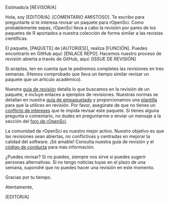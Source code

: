Estimado/a [REVISOR/A]

Hola, soy [EDITOR/A]. [COMENTARIO AMISTOSO]. Te escribo para preguntarte si te interesa revisar un paquete para rOpenSci. Como probablemente sepas, rOpenSci lleva a cabo la revisión por pares de los paquetes de R aportados a nuestra colección de forma similar a las revistas científicas.

El paquete, [PAQUETE] de [AUTOR(ES)], realiza [FUNCIÓN]. Puedes encontrarlo en GitHub aquí: [ENLACE REPO]. Hacemos nuestro proceso de revisión abierta a través de GitHub, aquí: [ISSUE DE REVISIÓN]

Si aceptas, ten en cuenta que te pediremos completes las revisiones en tres semanas. (Hemos comprobado que lleva un tiempo similar revisar un paquete que un artículo académico).

Nuestra [guía de revisión][guía de revisión] detalla lo que buscamos en la revisión de un paquete, e incluye enlaces a ejemplos de revisiones. Nuestras normas se detallan en nuestra [guía de empaquetado][guía de empaquetado] y proporcionamos una [plantilla][plantilla] para que la utilices en revisión. Por favor, asegúrate de que no tienes un [conflicto de intereses](https://devguide.ropensci.org/policies.html#coi) que te impida revisar este paquete. Si tienes alguna pregunta o comentario, no dudes en preguntarme o enviar un mensaje a la sección  del [foro de rOpenSci][foro de rOpenSci].

La comunidad de rOpenSci es nuestro mejor activo.
Nuestro objetivo es que las revisiones sean abiertas, no conflictivas y centradas en mejorar la calidad del software.
¡Sé amable!
Consulta nuestra guía de revisión y el [código de conducta](https://ropensci.org/code-of-conduct/) para más información.

¿Puedes revisar? Si no puedes, siempre nos sirve si puedes sugerir personas alternativas. Si no tengo noticias tuyas en el plazo de una semana, supondré que no puedes hacer una revisión en este momento.

Gracias por tu tiempo.

Atentamente,

[EDITOR/A]

[guía de revisión]: https://devguide.ropensci.org/reviewerguide.html
[guía de empaquetado]: https://devguide.ropensci.org/building.html
[plantilla]: https://devguide.ropensci.org/reviewtemplate.html
[foro de rOpenSci]: https://discuss.ropensci.org/



